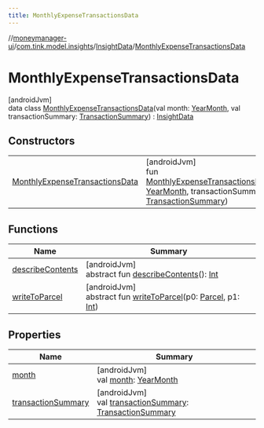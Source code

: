 ```yaml
---
title: MonthlyExpenseTransactionsData
---
```

//[moneymanager-ui](../../../../index.html)/[com.tink.model.insights](../../index.html)/[InsightData](../index.html)/[MonthlyExpenseTransactionsData](index.html)



# MonthlyExpenseTransactionsData



[androidJvm]\
data class [MonthlyExpenseTransactionsData](index.html)(val month: [YearMonth](../../../com.tink.model.time/-year-month/index.html), val transactionSummary: [TransactionSummary](../../../com.tink.model.relations/-transaction-summary/index.html)) : [InsightData](../index.html)



## Constructors


| | |
|---|---|
| [MonthlyExpenseTransactionsData](-monthly-expense-transactions-data.html) | [androidJvm]<br>fun [MonthlyExpenseTransactionsData](-monthly-expense-transactions-data.html)(month: [YearMonth](../../../com.tink.model.time/-year-month/index.html), transactionSummary: [TransactionSummary](../../../com.tink.model.relations/-transaction-summary/index.html)) |


## Functions


| Name | Summary |
|---|---|
| [describeContents](../../../com.tink.service.provider/-provider-filter/index.html#-1578325224%2FFunctions%2F1000845458) | [androidJvm]<br>abstract fun [describeContents](../../../com.tink.service.provider/-provider-filter/index.html#-1578325224%2FFunctions%2F1000845458)(): [Int](https://kotlinlang.org/api/latest/jvm/stdlib/kotlin/-int/index.html) |
| [writeToParcel](../../../com.tink.service.provider/-provider-filter/index.html#-1754457655%2FFunctions%2F1000845458) | [androidJvm]<br>abstract fun [writeToParcel](../../../com.tink.service.provider/-provider-filter/index.html#-1754457655%2FFunctions%2F1000845458)(p0: [Parcel](https://developer.android.com/reference/kotlin/android/os/Parcel.html), p1: [Int](https://kotlinlang.org/api/latest/jvm/stdlib/kotlin/-int/index.html)) |


## Properties


| Name | Summary |
|---|---|
| [month](month.html) | [androidJvm]<br>val [month](month.html): [YearMonth](../../../com.tink.model.time/-year-month/index.html) |
| [transactionSummary](transaction-summary.html) | [androidJvm]<br>val [transactionSummary](transaction-summary.html): [TransactionSummary](../../../com.tink.model.relations/-transaction-summary/index.html) |


